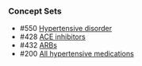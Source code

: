 ### Concept Sets
  * #550 [Hypertensive disorder](https://github.com/DBMI/R2D2-Public/blob/master/Question_0014/concepts/JSON/550_R2D2_AtlasCovid19__Hypertensive_Disorder.json)
  * #428 [ACE inhibitors](https://github.com/DBMI/R2D2-Public/blob/master/Question_0014/concepts/JSON/428_R2D2_AtlasCovid19ACE_inhibitors.json)
  * #432 [ARBs](https://github.com/DBMI/R2D2-Public/blob/master/Question_0014/concepts/JSON/432_R2D2_AtlasCovid19__ARBs.json)
  * #200 [All hypertensive medications](https://github.com/DBMI/R2D2-Public/blob/master/Question_0014/concepts/JSON/200_R2D2_AtlasCovid19__All%20hypertensive%20medications.json)
